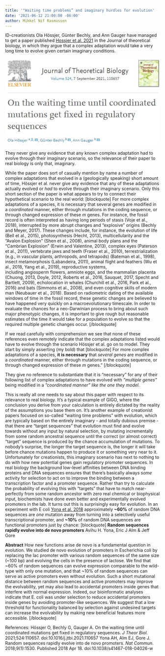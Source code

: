 ```yaml
---
title: '"Waiting time problems” and imaginary hurdles for evolution'
date: '2021-06-12 21:00:00 -06:00'
author: Mikkel Nif Rasmussen
--- 
```


ID-creationists Ola Hössjer, Günter Bechly, and Ann Gauger have managed to get a paper published [Hossjer et al. 2021](https://www.sciencedirect.com/science/article/pii/S0022519321000795) in the Journal of theoretical biology, in which they argue that a complex adaptation would take a very long time to evolve given certain imaginary conditions. 

![JTB IDcreationist paper](/uploads/2021/JTBHBG2021.jpg)

They never give any evidence that any known complex adaptation had to evolve through their imaginary scenario, so the relevance of their paper to real biology is only that, imaginary.

<!--more-->

While the paper does sort of casually mention by name a number of complex adaptations that evolved in a (geologically speaking) short amount of time, Hössjer et al. never give any evidence that any of these adaptations actually evolved or *had* to evolve through their imaginary scenario. Only this short section of the paper is what appears to try to connect their hypothetical scenario to the real world:
[blockquote]
For more complex adaptations of a species, it is necessary that several genes are modified in a *coordinated* manner, either through mutations in the coding sequence, or through changed expression of these *m* genes. For instance, the fossil record is often interpreted as having long periods of stasis (Voje et al., 2018), interrupted by more abrupt changes and “explosive” origins (Bechly and Meyer, 2017). These changes include, for instance, the evolution of life (Bell et al., 2015), photosynthesis (Hecht, 2013), multicellularity and the “Avalon Explosion” (Shen et al., 2008), animal body plans and the “Cambrian Explosion” (Erwin and Valentine, 2013), complex eyes (Paterson et al., 2011), vertebrate jaws and teeth (Fraser et al., 2010), terrestrialization (e.g., in vascular plants, arthropods, and tetrapods) (Bateman et al., 1998), insect metamorphosis (Labandeira, 2011), animal flight and feathers (Wu et al., 2018, Yang et al., 2019), reproductive systems, including angiosperm flowers, amniote eggs, and the mammalian placenta (Chuong, 2013, Doyle, 2012, Roberts et al., 2016, Sauquet, 2017, Specht and Bartlett, 2009), echolocation in whales (Churchill et al., 2016, Park et al., 2016) and bats (Simmons et al., 2008), and even cognitive skills of modern man (Neubauer et al., 2018). Based on radiometric dating of the available windows of time in the fossil record, these genetic changes are believed to have happened very quickly on a macroevolutionary timescale. In order to evaluate the chances for a neo-Darwinian process to bring about such major phenotypic changes, it is important to give rough but reasonable estimates of the time it would take for a population to evolve so that the required multiple genetic changes occur.
[/blockquote]

If we read carefully with comprehension we see that none of these references even remotely indicate that the complex adaptations listed would have to evolve through the scenario Hössjer et al. go on to model. 
They start by simply asserting (my bold) that 
[blockquote]
For more complex adaptations of a species, **it is necessary** that *several genes* are modified in a *coordinated* manner, either through mutations in the coding sequence, or through changed expression of these *m* genes.”
[/blockquote] 

They give no reference to substantiate that it is “necessary” for any of their following list of complex adaptations to have evolved with *”multiple genes”* being modified in a *”coordinated manner” like the one they model.*

This is really all one needs to say about this paper with respect to its relevance to real biology. It’s a typical example of GIGO, where the conclusion you derive from your calculation is entirely dictated by the reality of the assumptions you base them on. 
It’s another example of creationist papers focused on so-called “waiting time problems” with evolution, which are typically based on the entirely imaginary - and totally dubious premise - that there are “target sequences” that evolution must find and evolve towards without any input by natural selection, by mutating incrementally from some random ancestral sequence until the correct (or almost correct) “target” sequence is produced by the chance accumulation of mutations. To nobody’s surprise, the longer the target sequence is, the longer it will take before chance mutations happen to produce it or something very near to it. 
Unfortunately for creationists, this imaginary scenario has next to nothing to do with how new potential genes gain regulatory promoter sequences. In real biology the background low-level affinities between DNA binding proteins and DNA sequences ensures that there’s basically always *some* activity for selection to act on to improve the binding between a transcription factor and a promoter sequence. 
Rather than try to calculate the probability of evolving this with “targets” that have to match near-perfectly from some random ancestor with zero real chemical or biophysical input, biochemists have done even better and experimentally evolved promoters in the lab.  It turns out this is surprisingly easy for evolution. In an experiment with E coli [Yona et al. 2018](https://www.nature.com/articles/s41467-018-04026-w) approximately **~60%** of random DNA sequences are *one* mutation away from turning into a selectively useful transcriptional promoter, and **~10%** of random DNA sequences are functional promoters just by chance: 
[blockquote]
**Random sequences rapidly evolve into de novo promoters** 
Avihu H. Yona, Eric J Alm & Jeff Gore

**Abstract**
How new functions arise de novo is a fundamental question in evolution. We studied de novo evolution of promoters in Escherichia coli by replacing the lac promoter with various random sequences of the same size (~100 bp) and evolving the cells in the presence of lactose. We find that ~60% of random sequences can evolve expression comparable to the wild-type with only one mutation, and that ~10% of random sequences can serve as active promoters even without evolution. Such a short mutational distance between random sequences and active promoters may improve the evolvability, yet may also lead to accidental promoters inside genes that interfere with normal expression. Indeed, our bioinformatic analyses indicate that E. coli was under selection to reduce accidental promoters inside genes by avoiding promoter-like sequences. We suggest that a low threshold for functionality balanced by selection against undesired targets can increase the evolvability by making new beneficial features more accessible.
[/blockquote]

References: 
Hössjer O, Bechly G, Gauger A. On the waiting time until coordinated mutations get fixed in regulatory sequences. *J Theor Biol*. 2021;524:110657. doi:10.1016/j.jtbi.2021.110657
Yona AH, Alm EJ, Gore J. Random sequences rapidly evolve into de novo promoters. *Nat Commun*. 2018;9(1):1530. Published 2018 Apr 18. doi:10.1038/s41467-018-04026-w
